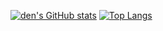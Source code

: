 [![den's GitHub stats](https://github-readme-stats.vercel.app/api?username=denballakh&theme=dark&show_icons=true&count_private=true)](https://github.com/anuraghazra/github-readme-stats)
[![Top Langs](https://github-readme-stats.vercel.app/api/top-langs/?username=denballakh&theme=dark&langs_count=10&layout=compact)](https://github.com/anuraghazra/github-readme-stats)
